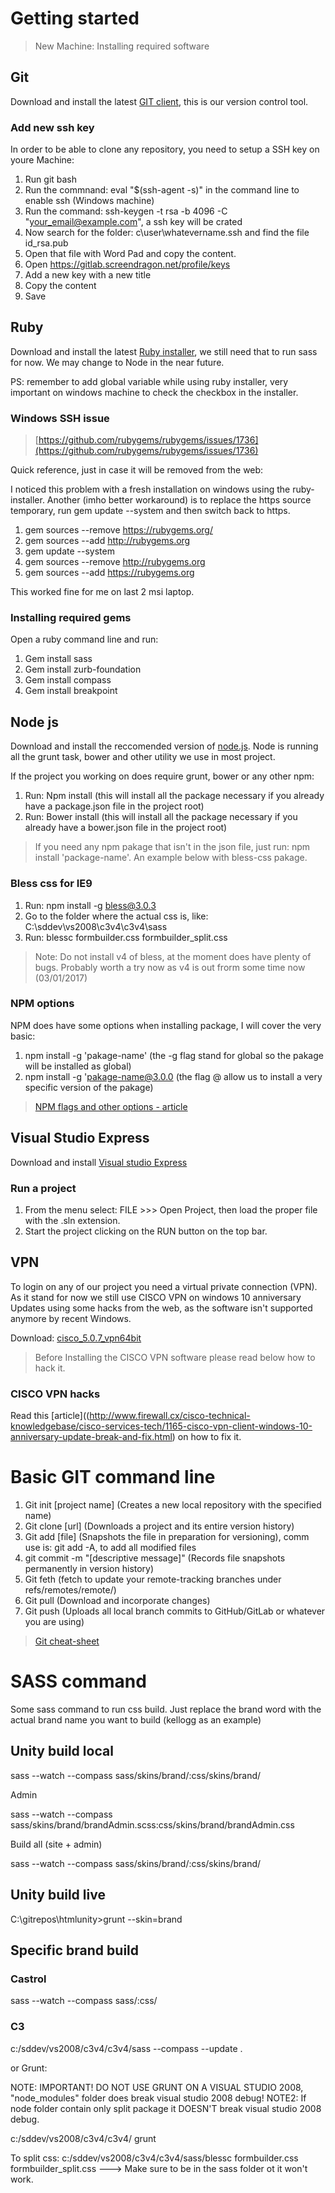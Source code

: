 # Getting started
> New Machine: Installing required software


## Git

Download and install the latest [GIT client](https://git-scm.com/downloads), this is our version control tool.

### Add new ssh key 

In order to be able to clone any repository, you need to setup a SSH key on youre Machine:

1. Run git bash
2. Run the commnand: eval "$(ssh-agent -s)" in the command line to enable ssh (Windows machine)
3. Run the command: ssh-keygen -t rsa -b 4096 -C "your_email@example.com", a ssh key will be crated
4. Now search for the folder: c\user\whatevername\.ssh and find the file id_rsa.pub
5. Open that file with Word Pad and copy the content.
6. Open https://gitlab.screendragon.net/profile/keys
7. Add a new key with a new title
8. Copy the content
9. Save

## Ruby

Download and install the latest [Ruby installer](https://rubyinstaller.org/downloads/), we still need that to run sass for now. We may change to Node in the near future.

PS: remember to add global variable while using ruby installer, very important on windows machine to check the checkbox in the installer.

### Windows SSH issue

> [https://github.com/rubygems/rubygems/issues/1736](https://github.com/rubygems/rubygems/issues/1736)

Quick reference, just in case it will be removed from the web:

I noticed this problem with a fresh installation on windows using the ruby-installer.
Another (imho better workaround) is to replace the https source temporary, run gem update --system and then switch back to https.

1. gem sources --remove https://rubygems.org/
2. gem sources --add http://rubygems.org
3. gem update --system
4. gem sources --remove http://rubygems.org
5. gem sources --add https://rubygems.org

This worked fine for me on last 2 msi laptop.

### Installing required gems

Open a ruby command line and run:

1. Gem install sass
2. Gem install zurb-foundation
3. Gem install compass
4. Gem install breakpoint

## Node js

Download and install the reccomended version of [node.js](https://nodejs.org/en/). Node is running all the grunt task, bower and other utility we use in most project.

If the project you working on does require grunt, bower or any other npm:

1. Run: Npm install (this will install all the package necessary if you already have a package.json file in the project root)
2. Run: Bower install (this will install all the package necessary if you already have a bower.json file in the project root)

> If you need any npm pakage that isn't in the json file, just run: npm install 'package-name'. An example below with bless-css pakage.

### Bless css for IE9

1. Run: npm install -g bless@3.0.3
2. Go to the folder where the actual css is, like: C:\sddev\vs2008\c3v4\c3v4\sass
3. Run: blessc formbuilder.css formbuilder_split.css

> Note: Do not install v4 of bless, at the moment does have plenty of bugs. Probably worth a try now as v4 is out frorm some time now (03/01/2017)

### NPM options

NPM does have some options when installing package, I will cover the very basic:

1. npm install -g 'pakage-name' (the -g flag stand for global so the pakage will be installed as global)
2. npm install -g 'pakage-name@3.0.0 (the flag @ allow us to install a very specific version of the pakage)

> [NPM flags and other options - article](https://docs.npmjs.com/cli/install)


## Visual Studio Express

Download and install [Visual studio Express](https://www.visualstudio.com/vs/visual-studio-express/)

### Run a project

1. From the menu select: FILE >>> Open Project, then load the proper file with the .sln extension.
2. Start the project clicking on the RUN button on the top bar.

## VPN

To login on any of our project you need a virtual private connection (VPN).
As it stand for now we still use CISCO VPN on windows 10 anniversary Updates using some hacks from the web, as the software isn't supported anymore by recent Windows.

Download: [cisco_5.0.7_vpn64bit](https://drive.google.com/file/d/0B46U1Qcuo72jSjY2c2tCbTdacTg/view?usp=sharing)

> Before Installing the CISCO VPN software please read below how to hack it.

### CISCO VPN hacks

Read this [article]((http://www.firewall.cx/cisco-technical-knowledgebase/cisco-services-tech/1165-cisco-vpn-client-windows-10-anniversary-update-break-and-fix.html) on how to fix it.


# Basic GIT command line

1. Git init [project name] (Creates a new local repository with the specified name)
2. Git clone [url] (Downloads a project and its entire version history)
3. Git add [file] (Snapshots the file in preparation for versioning), comm use is: git add -A, to add all modified files
4. git commit -m "[descriptive message]" (Records file snapshots permanently in version history)
5. Git feth (fetch to update your remote-tracking branches under refs/remotes/remote/)
6. Git pull (Download and incorporate changes)
7. Git push (Uploads all local branch commits to GitHub/GitLab or whatever you are using)

> [Git cheat-sheet](https://services.github.com/on-demand/downloads/github-git-cheat-sheet.pdf)

# SASS command

Some sass command to run css build. Just replace the brand word with the actual brand name you want to build (kellogg as an example)

## Unity build local

sass --watch --compass sass/skins/brand/:css/skins/brand/

Admin

sass --watch --compass sass/skins/brand/brandAdmin.scss:css/skins/brand/brandAdmin.css

Build all (site + admin)

sass --watch --compass sass/skins/brand/:css/skins/brand/

## Unity build live

C:\gitrepos\htmlunity>grunt --skin=brand

## Specific brand build

### Castrol

sass --watch --compass sass/:css/

### C3

c:/sddev/vs2008/c3v4/c3v4/sass --compass --update .

or Grunt:

NOTE: IMPORTANT! DO NOT USE GRUNT ON A VISUAL STUDIO 2008, "node_modules" folder does break visual studio 2008 debug!
NOTE2: If node folder contain only split package it DOESN'T break visual studio 2008 debug.

c:/sddev/vs2008/c3v4/c3v4/ grunt

To split css:
c:/sddev/vs2008/c3v4/c3v4/sass/blessc formbuilder.css formbuilder_split.css    ---> Make sure to be in the sass folder ot it won't work.
